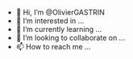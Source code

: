 - 👋 Hi, I’m @OlivierGASTRIN
- 👀 I’m interested in ...
- 🌱 I’m currently learning ...
- 💞️ I’m looking to collaborate on ...
- 📫 How to reach me ...

<!---
OlivierGASTRIN/OlivierGASTRIN is a ✨ special ✨ repository because its `README.md` (this file) appears on your GitHub profile.
You can click the Preview link to take a look at your changes.
--->
